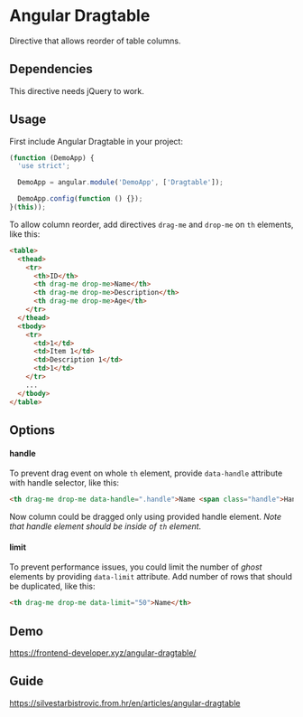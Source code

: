 # Angular Dragtable

Directive that allows reorder of table columns.

## Dependencies

This directive needs jQuery to work.

## Usage

First include Angular Dragtable in your project:

```javascript
(function (DemoApp) {
  'use strict';

  DemoApp = angular.module('DemoApp', ['Dragtable']);

  DemoApp.config(function () {});
}(this));
```
To allow column reorder, add directives `drag-me` and `drop-me` on `th` elements, like this:

```html
<table>
  <thead>
    <tr>
      <th>ID</th>
      <th drag-me drop-me>Name</th>
      <th drag-me drop-me>Description</th>
      <th drag-me drop-me>Age</th>
    </tr>
  </thead>
  <tbody>
    <tr>
      <td>1</td>
      <td>Item 1</td>
      <td>Description 1</td>
      <td>1</td>
    </tr>
    ...
  </tbody>
</table>
```

## Options

#### handle

To prevent drag event on whole `th` element, provide `data-handle` attribute with handle selector, like this:

```html
<th drag-me drop-me data-handle=".handle">Name <span class="handle">Handle</span></th>
```

Now column could be dragged only using provided handle element.
_Note that handle element should be inside of `th` element._

#### limit

To prevent performance issues, you could limit the number of _ghost_ elements by providing `data-limit` attribute.
Add number of rows that should be duplicated, like this:

```html
<th drag-me drop-me data-limit="50">Name</th>
```

## Demo
https://frontend-developer.xyz/angular-dragtable/

## Guide
https://silvestarbistrovic.from.hr/en/articles/angular-dragtable
